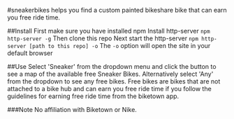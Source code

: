 #sneakerbikes 
helps you find a custom painted bikeshare bike that can earn you free ride time. 

##Install
First make sure you have installed npm
Install http-server  ```npm http-server -g```
Then clone this repo
Next start the http-server ```npm http-server [path to this repo] -o```
The ```-o``` option will open the site in your default browser


##Use
Select 'Sneaker' from the dropdown menu and click the button to see a map of the available free Sneaker Bikes. Alternatively select 'Any' from the dropdown to see any free bikes. Free bikes are bikes that are not attached to a bike hub and can earn you free ride time if you follow the guidelines for earning free ride time from the biketown app.

###Note
No affiliation with Biketown or Nike.
